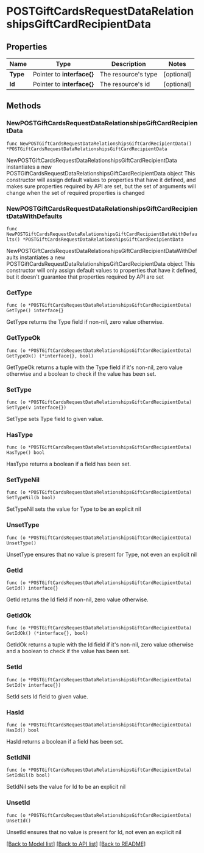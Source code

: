 # POSTGiftCardsRequestDataRelationshipsGiftCardRecipientData

## Properties

Name | Type | Description | Notes
------------ | ------------- | ------------- | -------------
**Type** | Pointer to **interface{}** | The resource&#39;s type | [optional] 
**Id** | Pointer to **interface{}** | The resource&#39;s id | [optional] 

## Methods

### NewPOSTGiftCardsRequestDataRelationshipsGiftCardRecipientData

`func NewPOSTGiftCardsRequestDataRelationshipsGiftCardRecipientData() *POSTGiftCardsRequestDataRelationshipsGiftCardRecipientData`

NewPOSTGiftCardsRequestDataRelationshipsGiftCardRecipientData instantiates a new POSTGiftCardsRequestDataRelationshipsGiftCardRecipientData object
This constructor will assign default values to properties that have it defined,
and makes sure properties required by API are set, but the set of arguments
will change when the set of required properties is changed

### NewPOSTGiftCardsRequestDataRelationshipsGiftCardRecipientDataWithDefaults

`func NewPOSTGiftCardsRequestDataRelationshipsGiftCardRecipientDataWithDefaults() *POSTGiftCardsRequestDataRelationshipsGiftCardRecipientData`

NewPOSTGiftCardsRequestDataRelationshipsGiftCardRecipientDataWithDefaults instantiates a new POSTGiftCardsRequestDataRelationshipsGiftCardRecipientData object
This constructor will only assign default values to properties that have it defined,
but it doesn't guarantee that properties required by API are set

### GetType

`func (o *POSTGiftCardsRequestDataRelationshipsGiftCardRecipientData) GetType() interface{}`

GetType returns the Type field if non-nil, zero value otherwise.

### GetTypeOk

`func (o *POSTGiftCardsRequestDataRelationshipsGiftCardRecipientData) GetTypeOk() (*interface{}, bool)`

GetTypeOk returns a tuple with the Type field if it's non-nil, zero value otherwise
and a boolean to check if the value has been set.

### SetType

`func (o *POSTGiftCardsRequestDataRelationshipsGiftCardRecipientData) SetType(v interface{})`

SetType sets Type field to given value.

### HasType

`func (o *POSTGiftCardsRequestDataRelationshipsGiftCardRecipientData) HasType() bool`

HasType returns a boolean if a field has been set.

### SetTypeNil

`func (o *POSTGiftCardsRequestDataRelationshipsGiftCardRecipientData) SetTypeNil(b bool)`

 SetTypeNil sets the value for Type to be an explicit nil

### UnsetType
`func (o *POSTGiftCardsRequestDataRelationshipsGiftCardRecipientData) UnsetType()`

UnsetType ensures that no value is present for Type, not even an explicit nil
### GetId

`func (o *POSTGiftCardsRequestDataRelationshipsGiftCardRecipientData) GetId() interface{}`

GetId returns the Id field if non-nil, zero value otherwise.

### GetIdOk

`func (o *POSTGiftCardsRequestDataRelationshipsGiftCardRecipientData) GetIdOk() (*interface{}, bool)`

GetIdOk returns a tuple with the Id field if it's non-nil, zero value otherwise
and a boolean to check if the value has been set.

### SetId

`func (o *POSTGiftCardsRequestDataRelationshipsGiftCardRecipientData) SetId(v interface{})`

SetId sets Id field to given value.

### HasId

`func (o *POSTGiftCardsRequestDataRelationshipsGiftCardRecipientData) HasId() bool`

HasId returns a boolean if a field has been set.

### SetIdNil

`func (o *POSTGiftCardsRequestDataRelationshipsGiftCardRecipientData) SetIdNil(b bool)`

 SetIdNil sets the value for Id to be an explicit nil

### UnsetId
`func (o *POSTGiftCardsRequestDataRelationshipsGiftCardRecipientData) UnsetId()`

UnsetId ensures that no value is present for Id, not even an explicit nil

[[Back to Model list]](../README.md#documentation-for-models) [[Back to API list]](../README.md#documentation-for-api-endpoints) [[Back to README]](../README.md)


